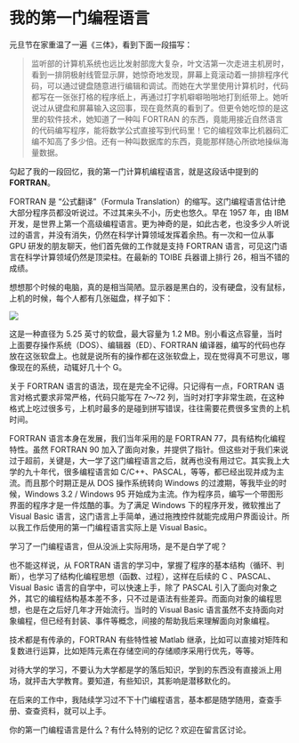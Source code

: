 # 我的第一门编程语言

元旦节在家重温了一遍《三体》，看到下面一段描写：

> 监听部的计算机系统也远比发射部庞大复杂，叶文洁第一次走进主机房时，看到一排阴极射线管显示屏，她惊奇地发现，屏幕上竟滚动着一排排程序代码，可以通过键盘随意进行编辑和调试。而她在大学里使用计算机时，代码都写在一张张打格的程序纸上，再通过打字机噼噼啪啪地打到纸带上。她听说过从键盘和屏幕输入这回事，现在竟然真的看到了。但更令她吃惊的是这里的软件技术，她知道了一种叫 FORTRAN 的东西，竟能用接近自然语言的代码编写程序，能将数学公式直接写到代码里！它的编程效率比机器码汇编不知高了多少倍。还有一种叫数据库的东西，竟能那样随心所欲地操纵海量数据。
> 

勾起了我的一段回忆，我的第一门计算机编程语言，就是这段话中提到的 **FORTRAN**。

FORTRAN 是 “公式翻译”（Formula Translation）的缩写。这门编程语言估计绝大部分程序员都没听说过。不过其来头不小，历史也悠久。早在 1957 年，由 IBM 开发，是世界上第一个高级编程语言。更为神奇的是，如此古老，也没多少人听说过的语言，并没有消失，仍然在科学计算领域发挥着余热。有一次和一位从事 GPU 研发的朋友聊天，他们首先做的工作就是支持 FORTRAN 语言，可见这门语言在科学计算领域仍然是顶梁柱。在最新的 TOIBE 兵器谱上排行 26，相当不错的成绩。

想想那个时候的电脑，真的是相当简陋。显示器是黑白的，没有硬盘，没有鼠标，上机的时候，每个人都有几张磁盘，样子如下：

![](https://raw.githubusercontent.com/mogoweb/mywritings/master/book_wechat/202301/images/floopy_disk_525.png)

这是一种直径为 5.25 英寸的软盘，最大容量为 1.2 MB。别小看这点容量，当时上面要存操作系统（DOS）、编辑器（ED）、FORTRAN 编译器，编写的代码也存放在这张软盘上。也就是说所有的操作都在这张软盘上，现在觉得真不可思议，哪像现在的系统，动辄好几十个 G。

关于 FORTRAN 语言的语法，现在是完全不记得。只记得有一点，FORTRAN 语言对格式要求非常严格，代码只能写在 7～72 列，当时对打字非常生疏，在这种格式上吃过很多亏，上机时最多的是碰到拼写错误，往往需要花费很多宝贵的上机时间。

FORTRAN 语言本身在发展，我们当年采用的是 FORTRAN 77，具有结构化编程特性。虽然 FORTRAN 90 加入了面向对象，并提供了指针。但这些对于我们来说过于超前，关键是，大一学了这门编程语言之后，就再也没有用过它。其实我上大学的九十年代，很多编程语言如 C/C++、PASCAL，等等，都已经出现并成为主流。而且那个时期正是从 DOS 操作系统转向 Windows 的过渡期，等我毕业的时候，Windows 3.2 / Windows 95 开始成为主流。作为程序员，编写一个带图形界面的程序才是一件炫酷的事。为了满足 Windows 下的程序开发，微软推出了 Visual Basic 语言，这门语言上手简单，通过拖拽控件就能完成用户界面设计。所以我工作后使用的第一门编程语言实际上是 Visual Basic。

学习了一门编程语言，但从没派上实际用场，是不是白学了呢？

也不能这样说，从 FORTRAN 语言的学习中，掌握了程序的基本结构（循环、判断），也学习了结构化编程思想（函数、过程），这样在后续的 C 、PASCAL、Visual Basic 语言的自学中，可以快速上手，除了 PASCAL 引入了面向对象之外，其它的编程结构基本差不多，只不过是语法有些差异。而面向对象的编程思想，也是在之后好几年才开始流行。当时的 Visual Basic 语言虽然不支持面向对象编程，但已经有封装、事件等概念，间接的帮助我后来理解面向对象编程。

技术都是有传承的，FORTRAN 有些特性被 Matlab 继承，比如可以直接对矩阵和复数进行运算，比如矩阵元素在存储空间的存储顺序采用行优先，等等。

对待大学的学习，不要认为大学都是学的落后知识，学到的东西没有直接派上用场，就抨击大学教育。要知道，有些知识，其影响是潜移默化的。

在后来的工作中，我陆续学习过不下十门编程语言，基本都是随学随用，查查手册、查查资料，就可以上手。

你的第一门编程语言是什么？有什么特别的记忆？欢迎在留言区讨论。